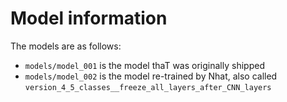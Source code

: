 # Model information

The models are as follows:

* `models/model_001` is the model thaT was originally shipped
* `models/model_002` is the model re-trained by Nhat, also called `version_4_5_classes__freeze_all_layers_after_CNN_layers`
